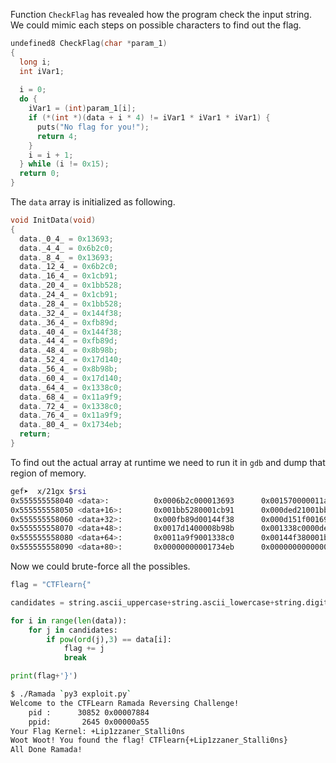 

Function ``CheckFlag`` has revealed how the program check the input string. We could mimic each steps on possible characters to find out the flag.

```c
undefined8 CheckFlag(char *param_1)
{
  long i;
  int iVar1;
  
  i = 0;
  do {
    iVar1 = (int)param_1[i];
    if (*(int *)(data + i * 4) != iVar1 * iVar1 * iVar1) {
      puts("No flag for you!");
      return 4;
    }
    i = i + 1;
  } while (i != 0x15);
  return 0;
}
```

The ``data`` array is initialized as following.

```c
void InitData(void)
{
  data._0_4_ = 0x13693;
  data._4_4_ = 0x6b2c0;
  data._8_4_ = 0x13693;
  data._12_4_ = 0x6b2c0;
  data._16_4_ = 0x1cb91;
  data._20_4_ = 0x1bb528;
  data._24_4_ = 0x1cb91;
  data._28_4_ = 0x1bb528;
  data._32_4_ = 0x144f38;
  data._36_4_ = 0xfb89d;
  data._40_4_ = 0x144f38;
  data._44_4_ = 0xfb89d;
  data._48_4_ = 0x8b98b;
  data._52_4_ = 0x17d140;
  data._56_4_ = 0x8b98b;
  data._60_4_ = 0x17d140;
  data._64_4_ = 0x1338c0;
  data._68_4_ = 0x11a9f9;
  data._72_4_ = 0x1338c0;
  data._76_4_ = 0x11a9f9;
  data._80_4_ = 0x1734eb;
  return;
}
```

To find out the actual array at runtime we need to run it in ``gdb`` and dump that region of memory.

```bash
gef➤  x/21gx $rsi
0x555555558040 <data>:          0x0006b2c000013693      0x001570000011a9f9
0x555555558050 <data+16>:       0x001bb5280001cb91      0x000ded21001bb528
0x555555558060 <data+32>:       0x000fb89d00144f38      0x000d151f00169b48
0x555555558070 <data+48>:       0x0017d1400008b98b      0x001338c0000ded21
0x555555558080 <data+64>:       0x0011a9f9001338c0      0x00144f380001b000
0x555555558090 <data+80>:       0x00000000001734eb      0x0000000000000000
```

Now we could brute-force all the possibles.

```python
flag = "CTFlearn{"

candidates = string.ascii_uppercase+string.ascii_lowercase+string.digits+'+'+'_'+'-'

for i in range(len(data)):
    for j in candidates:
        if pow(ord(j),3) == data[i]:
            flag += j
            break

print(flag+'}')
```

```bash
$ ./Ramada `py3 exploit.py`
Welcome to the CTFLearn Ramada Reversing Challenge!
	pid :      30852 0x00007884
	ppid:       2645 0x00000a55
Your Flag Kernel: +Lip1zzaner_Stalli0ns
Woot Woot! You found the flag! CTFlearn{+Lip1zzaner_Stalli0ns}
All Done Ramada!
```
